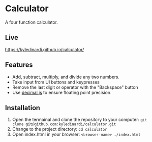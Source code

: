 # Calculator

A four function calculator.

## Live

https://kyledinardi.github.io/calculator/

## Features

- Add, subtract, multiply, and divide any two numbers.
- Take input from UI buttons and keypresses
- Remove the last digit or operator with the "Backspace" button
- Use [decimal.js](https://mikemcl.github.io/decimal.js/) to ensure floating point precision.

## Installation

1. Open the termainal and clone the repository to your computer: `git clone git@github.com:kyledinardi/calculator.git`
2. Change to the project directory: `cd calculator`
3. Open index.html in your browser: `<browser-name> ./index.html`